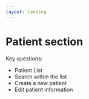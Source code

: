 ```yaml
---
layout: landing
---
```


# Patient section

Key questions:

* Patient List
* Search within the list
* Create a new patient
* Edit patient information
